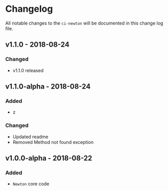 # Changelog

All notable changes to the `ci-newton` will be documented in this change log file.

## v1.1.0 - 2018-08-24

### Changed
- v1.1.0 released

## v1.1.0-alpha - 2018-08-24

### Added
- z

### Changed
- Updated readme
- Removed Method not found exception

## v1.0.0-alpha - 2018-08-22

### Added
- `Newton` core code